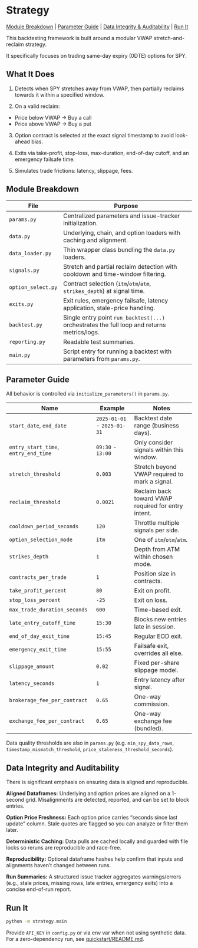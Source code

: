 # Strategy

[Module Breakdown](#module-breakdown) | [Parameter Guide](#parameter-guide) | [Data Integrity & Auditability](#data-integrity-and-auditability) | [Run It](#run-it)

This backtesting framework is built around a modular VWAP stretch-and-reclaim strategy.

It specifically focuses on trading same-day expiry (0DTE) options for SPY.

## What It Does

1. Detects when SPY stretches away from VWAP, then partially reclaims towards it within a specified window.

2. On a valid reclaim:

- Price below VWAP → Buy a call
- Price above VWAP → Buy a put

3. Option contract is selected at the exact signal timestamp to avoid look-ahead bias.

4. Exits via take-profit, stop-loss, max-duration, end-of-day cutoff, and an emergency failsafe time.

5. Simulates trade frictions: latency, slippage, fees.


## Module Breakdown

| File | Purpose |
|---|---|
| `params.py` | Centralized parameters and issue-tracker initialization. |
| `data.py` | Underlying, chain, and option loaders with caching and alignment. |
| `data_loader.py` | Thin wrapper class bundling the `data.py` loaders. |
| `signals.py` | Stretch and partial reclaim detection with cooldown and time-window filtering. |
| `option_select.py` | Contract selection (`itm`/`otm`/`atm`, `strikes_depth`) at signal time. |
| `exits.py` | Exit rules, emergency failsafe, latency application, stale-price handling. |
| `backtest.py` | Single entry point `run_backtest(...)` orchestrates the full loop and returns metrics/logs. |
| `reporting.py` | Readable test summaries. |
| `main.py` | Script entry for running a backtest with parameters from `params.py`. |


## Parameter Guide

All behavior is controlled via `initialize_parameters()` in `params.py`.

| Name | Example | Notes |
|---|---|---|
| `start_date`, `end_date` | `2025-01-01` - `2025-01-31` | Backtest date range (business days). |
| `entry_start_time`, `entry_end_time` | `09:30` - `13:00` | Only consider signals within this window. |
| `stretch_threshold` | `0.003` | Stretch beyond VWAP required to mark a signal. |
| `reclaim_threshold` | `0.0021` | Reclaim back toward VWAP required for entry intent. |
| `cooldown_period_seconds` | `120` | Throttle multiple signals per side. |
| `option_selection_mode` | `itm` | One of `itm`/`otm`/`atm`. |
| `strikes_depth` | `1` | Depth from ATM within chosen mode. |
| `contracts_per_trade` | `1` | Position size in contracts. |
| `take_profit_percent` | `80` | Exit on profit. |
| `stop_loss_percent` | `-25` | Exit on loss. |
| `max_trade_duration_seconds` | `600` | Time-based exit. |
| `late_entry_cutoff_time` | `15:30` | Blocks new entries late in session. |
| `end_of_day_exit_time` | `15:45` | Regular EOD exit. |
| `emergency_exit_time` | `15:55` | Failsafe exit, overrides all else. |
| `slippage_amount` | `0.02` | Fixed per-share slippage model. |
| `latency_seconds` | `1` | Entry latency after signal. |
| `brokerage_fee_per_contract` | `0.65` | One-way commission. |
| `exchange_fee_per_contract` | `0.65` | One-way exchange fee (bundled). |

Data quality thresholds are also in `params.py` (e.g. `min_spy_data_rows`, `timestamp_mismatch_threshold`, `price_staleness_threshold_seconds`).


## Data Integrity and Auditability

There is significant emphasis on ensuring data is aligned and reproducible.

**Aligned Dataframes:** Underlying and option prices are aligned on a 1-second grid. Misalignments are detected, reported, and can be set to block entries.

**Option Price Freshness:** Each option price carries “seconds since last update” column. Stale quotes are flagged so you can analyze or filter them later.

**Deterministic Caching:** Data pulls are cached locally and guarded with file locks so reruns are reproducible and race-free.

**Reproducibility:** Optional dataframe hashes help confirm that inputs and alignments haven’t changed between runs.

**Run Summaries:** A structured issue tracker aggregates warnings/errors (e.g., stale prices, missing rows, late entries, emergency exits) into a concise end-of-run report.


## Run It

```bash
python -m strategy.main
```

Provide `API_KEY` in `config.py` or via env var when not using synthetic data. For a zero-dependency run, see [quickstart/README.md](../quickstart/).
